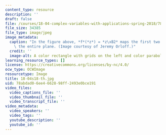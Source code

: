 ```yaml
---
content_type: resource
description: ''
draft: false
file: /courses/18-04-complex-variables-with-applications-spring-2018/78abdad06ee4662898ff2493e0bce191_18-04s18-th.jpg
file_size: 34385
file_type: image/jpeg
image_metadata:
  caption: "In the figure above, *f*(*z*) = *z\xB2* maps the first two quadrants to\
    \ the entire plane. (Image courtesy of Jeremy Orloff.)"
  credit: ''
  image-alt: A color rectangle with grids on the left and color parabolas on the right.
learning_resource_types: []
license: https://creativecommons.org/licenses/by-nc/4.0/
ocw_type: OCWImage
resourcetype: Image
title: 18-04s18-th.jpg
uid: 78abdad0-6ee4-6628-98ff-2493e0bce191
video_files:
  video_captions_file: ''
  video_thumbnail_file: ''
  video_transcript_file: ''
video_metadata:
  video_speakers: ''
  video_tags: ''
  youtube_description: ''
  youtube_id: ''
---
```


